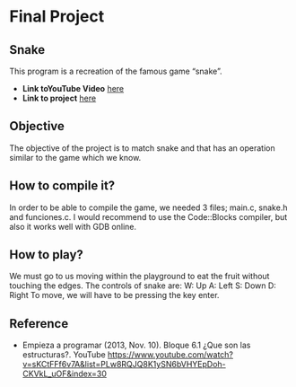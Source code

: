 # Final Project

## Snake
This program is a recreation of the famous game “snake”.
* **Link toYouTube Video** [here](https://youtu.be/CqOjcxJznJ4)
* **Link to project** [here](https://onlinegdb.com/AjcGQZcQI)

## Objective 
The objective of the project is to match snake and that has an operation similar to the game which we know.

## How to compile it?
In order to be able to compile the game, we needed 3 files; main.c, snake.h and funciones.c. 
I would recommend to use the Code::Blocks compiler, but also it works well with GDB online.

## How to play?
We must go to us moving within the playground to eat the fruit without touching the edges.
The controls of snake are: 
W: Up
A: Left 
S: Down 
D: Right
To move, we will have to be pressing the key enter. 

## Reference 
* Empieza a programar (2013, Nov. 10). Bloque 6.1 ¿Que son las estructuras?. YouTube https://www.youtube.com/watch?v=sKCtFFf6v7A&list=PLw8RQJQ8K1ySN6bVHYEpDoh-CKVkL_uOF&index=30
